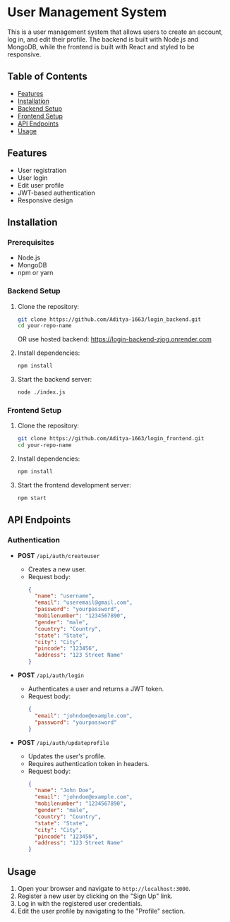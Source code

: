 
# User Management System

This is a user management system that allows users to create an account, log in, and edit their profile. The backend is built with Node.js and MongoDB, while the frontend is built with React and styled to be responsive.

## Table of Contents

- [Features](#features)
- [Installation](#installation)
- [Backend Setup](#backend-setup)
- [Frontend Setup](#frontend-setup)
- [API Endpoints](#api-endpoints)
- [Usage](#usage)


## Features

- User registration
- User login
- Edit user profile
- JWT-based authentication
- Responsive design

## Installation

### Prerequisites

- Node.js
- MongoDB
- npm or yarn

### Backend Setup

1. Clone the repository:

    ```bash
    git clone https://github.com/Aditya-1663/login_backend.git
   cd your-repo-name
    ```
      OR use hosted backend:
      https://login-backend-zjog.onrender.com


2. Install dependencies:

    ```bash
    npm install
    ```



3. Start the backend server:

    ```bash
    node ./index.js
    ```

### Frontend Setup


1. Clone the repository:

    ```bash
    git clone https://github.com/Aditya-1663/login_frontend.git
    cd your-repo-name
    ```


2. Install dependencies:

    ```bash
    npm install
    ```

3. Start the frontend development server:

    ```bash
    npm start
    ```

## API Endpoints

### Authentication

- **POST** `/api/auth/createuser`
  - Creates a new user.
  - Request body:
    ```json
    {
      "name": "username",
      "email": "useremail@gmail.com",
      "password": "yourpassword",
      "mobilenumber": "1234567890",
      "gender": "male",
      "country": "Country",
      "state": "State",
      "city": "City",
      "pincode": "123456",
      "address": "123 Street Name"
    }
    ```

- **POST** `/api/auth/login`
  - Authenticates a user and returns a JWT token.
  - Request body:
    ```json
    {
      "email": "johndoe@example.com",
      "password": "yourpassword"
    }
    ```

- **POST** `/api/auth/updateprofile`
  - Updates the user's profile.
  - Requires authentication token in headers.
  - Request body:
    ```json
    {
      "name": "John Doe",
      "email": "johndoe@example.com",
      "mobilenumber": "1234567890",
      "gender": "male",
      "country": "Country",
      "state": "State",
      "city": "City",
      "pincode": "123456",
      "address": "123 Street Name"
    }
    ```

## Usage

1. Open your browser and navigate to `http://localhost:3000`.
2. Register a new user by clicking on the "Sign Up" link.
3. Log in with the registered user credentials.
4. Edit the user profile by navigating to the "Profile" section.

